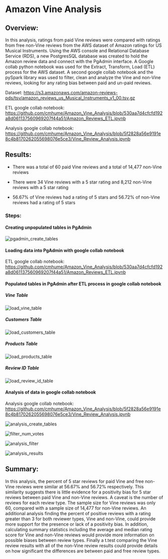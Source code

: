 # Amazon Vine Analysis


## Overview:


In this analysis, ratings from paid Vine reviews were compared with ratings from free non-Vine reviews from the AWS dataset of Amazon ratings for US Musical Instruments.  Using the AWS console and Relational Database Service (RDS), a new PostgresSQL database was created to hold the Amazon review data and connect with the PgAdmin interface.  A Google collab python notebook was used for the Extract, Transform, Load (ETL) process for the AWS dataset. A second google collab notebook and the pySpark library was used to filter, clean and analyze the Vine and non-Vine reviews, looking for any rating bias between paid and un-paid reviews. 


Dataset: https://s3.amazonaws.com/amazon-reviews-pds/tsv/amazon_reviews_us_Musical_Instruments_v1_00.tsv.gz


ETL google collab notebook: https://github.com/cmhume/Amazon_Vine_Analysis/blob/530aa7d4cfcfd192a8d061137560969207f44a51/Amazon_Reviews_ETL.ipynb


Analysis google collab notebook: https://github.com/cmhume/Amazon_Vine_Analysis/blob/5f2828a56e9191e8c4b8170262055698076e5ce3/Vine_Review_Analysis.ipynb


## Results:


* There was a total of 60 paid Vine reviews and a total of 14,477 non-Vine reviews 


* There were 34 Vine reviews with a 5 star rating and 8,212 non-Vine reviews with a 5 star rating


* 56.67% of Vine reviews had a rating of 5 stars and 56.72% of non-Vine reviews had a rating of 5 stars


### Steps:


#### Creating unpopulated tables in PgAdmin

![pgadmin_create_tables](https://user-images.githubusercontent.com/78699521/124401243-26192f80-dcdd-11eb-8f9f-3543e836fc99.png)


#### Loading data into PgAdmin with google collab notebook


ETL google collab notebook: https://github.com/cmhume/Amazon_Vine_Analysis/blob/530aa7d4cfcfd192a8d061137560969207f44a51/Amazon_Reviews_ETL.ipynb


#### Populated tables in PgAdmin after ETL process in google collab notebook

##### Vine Table
![load_vine_table](https://user-images.githubusercontent.com/78699521/124401253-3204f180-dcdd-11eb-8a7f-224225c175a6.png)


##### Customers Table 
![load_customers_table](https://user-images.githubusercontent.com/78699521/124401262-3b8e5980-dcdd-11eb-854c-dc0115a55130.png)


##### Products Table
![load_products_table](https://user-images.githubusercontent.com/78699521/124401268-40530d80-dcdd-11eb-8455-79707403aa77.png)


##### Review ID Table
![load_review_id_table](https://user-images.githubusercontent.com/78699521/124401272-46e18500-dcdd-11eb-9e70-ccd7b60a6c50.png)


#### Analysis of data in google collab notebook


Analysis google collab notebook: https://github.com/cmhume/Amazon_Vine_Analysis/blob/5f2828a56e9191e8c4b8170262055698076e5ce3/Vine_Review_Analysis.ipynb


![analysis_create_tables](https://user-images.githubusercontent.com/78699521/124401635-4b0ea200-dcdf-11eb-8f4f-a1788591c878.png)



![filter_num_votes](https://user-images.githubusercontent.com/78699521/124401175-ae4b0500-dcdc-11eb-8b87-948eb7654539.png)



![analysis_filter](https://user-images.githubusercontent.com/78699521/124401628-3af6c280-dcdf-11eb-80f6-22c77c1a5772.png)



![analysis_results](https://user-images.githubusercontent.com/78699521/124401615-2d413d00-dcdf-11eb-9c93-be2c91a7bb0f.png)



## Summary:


In this analysis, the percent of 5 star reviews for paid Vine and free non-Vine reviews were similar at 56.67% and 56.72% respectively.  This similarity suggests there is little evidence for a positivity bias for 5 star reviews between paid Vine and non-Vine reviews.  A caveat is the number of reviews for each review type. The sample size for Vine reviews was only 60, compared with a sample size of 14,477 for non-Vine reviews.  An additional analysis finding the percent of positive reviews with a rating greater than 3 for both reviewer types, Vine and non-Vine, could provide more support for the presence or lack of a positivity bias. In addition, calculating summary statistics including the average and median rating score for Vine and non-Vine reviews would provide more information on possible biases between review types.  Finally a t.test comparing the Vine review results with all of the non-Vine review results could provide details on how significant the differences are between paid and free review types.   
